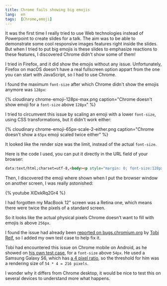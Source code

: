 ```yaml
---
title: Chrome fails showing big emojis
lang:  en
tags:  [Chrome,emoji]
---
```


It was the first time I really tried to use Web technologies instead of Powerpoint to create slides for a talk. The aim was to be able to demonstrate some cool responsive images features right inside the slides. But when I tried to put big emojis is these slides to emphasize reactions to these features, I discovered Chrome didn't show some of them!

I tried in Firefox, and it did show the emojis without any issue. Unfortunately, Firefox on macOS doesn't have a real fullscreen option appart from the one you can start with JavaScript, so I had to use Chrome.

I found the maximum `font-size` after which Chrome didn't show the emojis anymore was `128px`:

{% cloudinary chrome-emoji-128px-max.png caption="Chrome doesn't show emoji for a `font-size` above `128px`" %}

I tried to circumvent this issue by scaling an emoji with a lower `font-size`, using CSS transformations, but it didn't work either:

{% cloudinary chrome-emoji-65px-scale-2-either.png caption="Chrome doesn't show a `65px` emoji scaled twice either" %}

It looked like the render size was the limit, instead of the actual `font-size`.

Here is the code I used, you can put it directly in the URL field of your browser:

```html
data:text/html;charset=utf-8,<body><p style="margin: 0; font-size:128px">128px: %F0%9F%98%B1</p><p style="margin: 0;font-size:129px">129px: %F0%9F%98%B1</p><p style="margin: 0;font-size:65px; transform: scale(2); transform-origin: top left">65px * 2: %F0%9F%98%B1</p>
```

Then, I discovered the emoji where shown when I put the browser window on another screen, I was really astonished:

{% youtube XlDxkRq2Gr4 %}

I had forgotten my MacBook 12" screen was a Retina one, which means there were twice the pixels of a standard screen.

So it looks like the actual physical pixels Chrome doesn't want to fill with emojis is above `256px`.

I found the issue had already been [reported on bugs.chromium.org](https://bugs.chromium.org/p/chromium/issues/detail?id=719648#c13) by [Tobi Reif](https://twitter.com/TobiReif), so I added my own test case to help fix it.

Tobi had encountered this issue on Chrome mobile on Android, as he showed on [his own test case](https://tobireif.com/posts/maximum_font_size_for_emoji/), for a `font-size` above `54px`. He used a Samsung Galaxy S6, which has [a 4 pixel ratio](https://mydevice.io/devices/#sortSmartphones), so the threshold for him was a rendering size of `54 * 4 = 216 pixels`.

I wonder why it differs from Chrome desktop, it would be nice to test this on several devices to understand more what happens.

